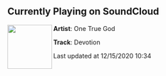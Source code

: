 ## Currently Playing on SoundCloud

[<img align="left" width="100" src="https://i1.sndcdn.com/artworks-ThwpE5WxbpYMSwFD-I9Ajdg-t50x50.jpg">](https://soundcloud.com/onetruegod/devotion-1)

**Artist**: One True God 

**Track**: Devotion

Last updated at 12/15/2020 10:34
